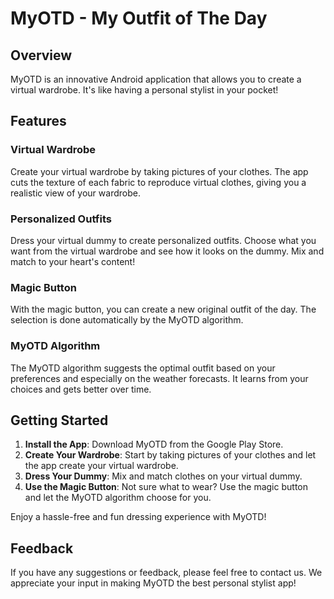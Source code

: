 # MyOTD - My Outfit of The Day

## Overview

MyOTD is an innovative Android application that allows you to create a virtual wardrobe. It's like having a personal stylist in your pocket!

## Features

### Virtual Wardrobe

Create your virtual wardrobe by taking pictures of your clothes. The app cuts the texture of each fabric to reproduce virtual clothes, giving you a realistic view of your wardrobe.

### Personalized Outfits

Dress your virtual dummy to create personalized outfits. Choose what you want from the virtual wardrobe and see how it looks on the dummy. Mix and match to your heart's content!

### Magic Button

With the magic button, you can create a new original outfit of the day. The selection is done automatically by the MyOTD algorithm.

### MyOTD Algorithm

The MyOTD algorithm suggests the optimal outfit based on your preferences and especially on the weather forecasts. It learns from your choices and gets better over time.

## Getting Started

1. **Install the App**: Download MyOTD from the Google Play Store.
2. **Create Your Wardrobe**: Start by taking pictures of your clothes and let the app create your virtual wardrobe.
3. **Dress Your Dummy**: Mix and match clothes on your virtual dummy.
4. **Use the Magic Button**: Not sure what to wear? Use the magic button and let the MyOTD algorithm choose for you.

Enjoy a hassle-free and fun dressing experience with MyOTD!

## Feedback

If you have any suggestions or feedback, please feel free to contact us. We appreciate your input in making MyOTD the best personal stylist app!

